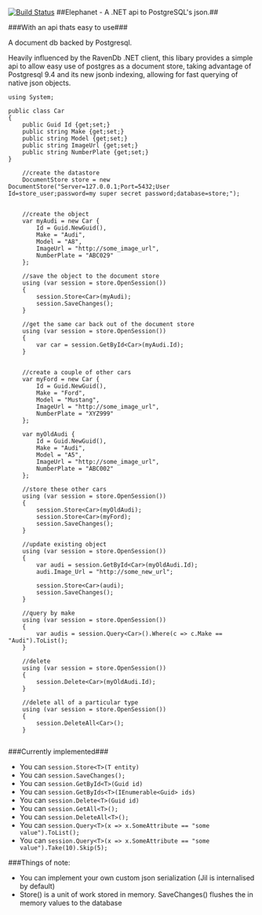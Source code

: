 [![Build Status](https://travis-ci.org/YoloDev/elephanet.svg?branch=master)](https://travis-ci.org/YoloDev/elephanet) 
##Elephanet - A .NET api to PostgreSQL's json.##

###With an api thats easy to use###

A document db backed by Postgresql.

Heavily influenced by the RavenDb .NET client, this libary provides a simple api to allow easy use of postgres as a document store, taking advantage of Postgresql 9.4 and its new jsonb indexing, allowing for fast querying of native json objects.

```
using System;

public class Car
{
 	public Guid Id {get;set;}
	public string Make {get;set;}
	public string Model {get;set;}
	public string ImageUrl {get;set;}
	public string NumberPlate {get;set;}
}
```

```
	//create the datastore
	DocumentStore store = new DocumentStore("Server=127.0.0.1;Port=5432;User Id=store_user;password=my super secret password;database=store;");
	
	
	//create the object
	var myAudi = new Car {
		Id = Guid.NewGuid(),
		Make = "Audi",
		Model = "A8",
		ImageUrl = "http://some_image_url",
		NumberPlate = "ABC029"
	};

	//save the object to the document store
	using (var session = store.OpenSession())
	{
		session.Store<Car>(myAudi);
		session.SaveChanges();
	}

	//get the same car back out of the document store
	using (var session = store.OpenSession())
	{
		var car = session.GetById<Car>(myAudi.Id);
	}


	//create a couple of other cars	
	var myFord = new Car {
		Id = Guid.NewGuid(),
		Make = "Ford",
		Model = "Mustang",
		ImageUrl = "http://some_image_url",
		NumberPlate = "XYZ999"
	};

	var myOldAudi {
		Id = Guid.NewGuid(),
		Make = "Audi",
		Model = "A5",
		ImageUrl = "http://some_image_url",
		NumberPlate = "ABC002"
	};

	//store these other cars
	using (var session = store.OpenSession())
	{
		session.Store<Car>(myOldAudi);
		session.Store<Car>(myFord);
		session.SaveChanges();
	}

	//update existing object
	using (var session = store.OpenSession())
	{
		var audi = session.GetById<Car>(myOldAudi.Id);
		audi.Image_Url = "http://some_new_url";

		session.Store<Car>(audi);
		session.SaveChanges();
	}

	//query by make
	using (var session = store.OpenSession())
	{
		var audis = session.Query<Car>().Where(c => c.Make == "Audi").ToList();
	}

	//delete
	using (var session = store.OpenSession())
	{
		session.Delete<Car>(myOldAudi.Id);
	}

	//delete all of a particular type
	using (var session = store.OpenSession())
	{
		session.DeleteAll<Car>();
	}
	
```

###Currently implemented###

* You can ```session.Store<T>(T entity)```
* You can ```session.SaveChanges();```
* You can ```session.GetById<T>(Guid id)```
* You can ```session.GetByIds<T>(IEnumerable<Guid> ids)```
* You can ```session.Delete<T>(Guid id)```
* You can ```session.GetAll<T>();```
* You can ```session.DeleteAll<T>();```
* You can ```session.Query<T>(x => x.SomeAttribute == "some value").ToList();```
* You can ```session.Query<T>(x => x.SomeAttribute == "some value").Take(10).Skip(5);```

###Things of note:

* You can implement your own custom json serialization (Jil is internalised by default)
* Store<T>() is a unit of work stored in memory.  SaveChanges() flushes the in memory values to the database
